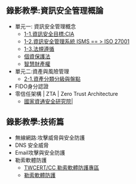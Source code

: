 ## 錄影教學:資訊安全管理概論
- 單元一: 資訊安全管理概念
  - [1-1.資訊安全目標:CIA](https://youtu.be/bwHewe6allU)
  - [1-2.資訊安全管理系統 ISMS == > ISO 27001]()
  - [1-3.法規遵循](https://youtu.be/jVmawr0oa9s)
  - [個資保護法](https://youtu.be/VdyYUolU4sw)
  - [智慧財產權]()
- 單元二:資產與風險管理
  - [2-1.資產分類分級與盤點]()
- FIDO身分認證
- 零信任架構 | ZTA | Zero Trust Architecture
  - [國家資通安全研究院|](https://www.nics.nat.gov.tw/core_business/cybersecurity_defense/ZTA/) 
## 錄影教學:技術篇
- 無線網路:攻擊威脅與安全防護
- DNS 安全威脅
- Email攻擊與安全防護
- 勒索軟體防護
  - [TWCERT/CC 勒索軟體防護專區](https://www.twcert.org.tw/tw/lp-14-1-xCat-02.html) 
  - [勒索軟體防護](https://www.nics.nat.gov.tw/cybersecurity_resources/promotional_resources/Protection_Guide/Ransomware_Protection/)
